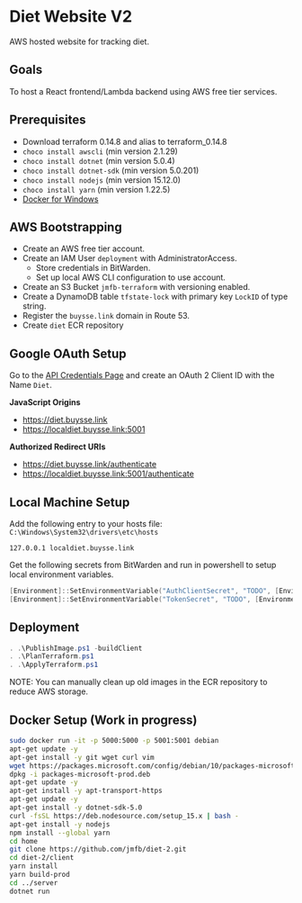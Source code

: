 # Diet Website V2

AWS hosted website for tracking diet.

## Goals

To host a React frontend/Lambda backend using AWS free tier services.

## Prerequisites

* Download terraform 0.14.8 and alias to terraform_0.14.8
* `choco install awscli` (min version 2.1.29)
* `choco install dotnet` (min version 5.0.4)
* `choco install dotnet-sdk` (min version 5.0.201)
* `choco install nodejs` (min version 15.12.0)
* `choco install yarn` (min version 1.22.5)
* [Docker for Windows](https://docs.docker.com/docker-for-windows/install/)

## AWS Bootstrapping

* Create an AWS free tier account.
* Create an IAM User `deployment` with AdministratorAccess.
	* Store credentials in BitWarden.
	* Set up local AWS CLI configuration to use account.
* Create an S3 Bucket `jmfb-terraform` with versioning enabled.
* Create a DynamoDB table `tfstate-lock` with primary key `LockID` of type string.
* Register the `buysse.link` domain in Route 53.
* Create `diet` ECR repository

## Google OAuth Setup

Go to the [API Credentials Page](https://console.cloud.google.com/apis/credentials) and create an OAuth 2 Client ID
with the Name `Diet`.

**JavaScript Origins**
* https://diet.buysse.link
* https://localdiet.buysse.link:5001

**Authorized Redirect URIs**
* https://diet.buysse.link/authenticate
* https://localdiet.buysse.link:5001/authenticate

## Local Machine Setup

Add the following entry to your hosts file: `C:\Windows\System32\drivers\etc\hosts`
```
127.0.0.1 localdiet.buysse.link
```

Get the following secrets from BitWarden and run in powershell to setup local environment variables.
```PowerShell
[Environment]::SetEnvironmentVariable("AuthClientSecret", "TODO", [EnvironmentVariableTarget]::Machine)
[Environment]::SetEnvironmentVariable("TokenSecret", "TODO", [EnvironmentVariableTarget]::Machine)
```

## Deployment

```PowerShell
. .\PublishImage.ps1 -buildClient
. .\PlanTerraform.ps1
. .\ApplyTerraform.ps1
```

NOTE: You can manually clean up old images in the ECR repository to reduce AWS storage.

## Docker Setup (Work in progress)

```sh
sudo docker run -it -p 5000:5000 -p 5001:5001 debian
apt-get update -y
apt-get install -y git wget curl vim
wget https://packages.microsoft.com/config/debian/10/packages-microsoft-prod.deb -O packages-microsoft-prod.deb
dpkg -i packages-microsoft-prod.deb
apt-get update -y
apt-get install -y apt-transport-https
apt-get update -y
apt-get install -y dotnet-sdk-5.0
curl -fsSL https://deb.nodesource.com/setup_15.x | bash -
apt-get install -y nodejs
npm install --global yarn
cd home
git clone https://github.com/jmfb/diet-2.git
cd diet-2/client
yarn install
yarn build-prod
cd ../server
dotnet run
```

